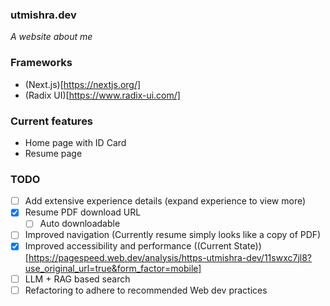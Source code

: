 ### utmishra.dev

_A website about me_

### Frameworks

- (Next.js)[https://nextjs.org/]
- (Radix UI)[https://www.radix-ui.com/]

### Current features

- Home page with ID Card
- Resume page

### TODO

- [ ] Add extensive experience details (expand experience to view more)
- [x] Resume PDF download URL
  - [ ] Auto downloadable
- [ ] Improved navigation (Currently resume simply looks like a copy of PDF)
- [x] Improved accessibility and performance ((Current State))[https://pagespeed.web.dev/analysis/https-utmishra-dev/11swxc7jl8?use_original_url=true&form_factor=mobile]
- [ ] LLM + RAG based search
- [ ] Refactoring to adhere to recommended Web dev practices
